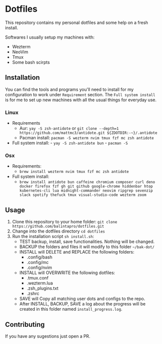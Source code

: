 # Dotfiles

This repository contains my personal dotfiles and some help on a fresh install.

Softwares I usually setup my machines with:

- Wezterm
- NeoVim
- Tmux
- Some bash scirpts

## Installation

You can find the tools and programs you'll need to install for my configuration to work under `Requirement` section.
The `Full system install` is for me to set up new machines with all the usual things for everyday use.

### Linux

- Requirements
  - Aur: `yay -S zsh-antidote` or `git clone --depth=1 https://github.com/mattmc3/antidote.git ${ZDOTDIR:-~}/.antidote`
  - Pacman install: `pacman -S wezterm nvim tmux fzf mc zsh antidote`
- Full system install: - `yay -S zsh-antidote bun` - `pacman -S`

### Osx

- Requirements:
  - `brew install wezterm nvim tmux fzf mc zsh antidote`
- Full system install:
  - `brew install
         antidote
         bun
         caffeine
         chromium
         composer
         curl
         deno
         docker
         firefox
         fzf
         gh
         git
         github
         google-chrome
         hiddenbar
         htop
         kubernetes-cli
         lua
         midnight-commander
         neovim
         ripgrep
         sevenzip
         slack
         spotify
         thefuck
         tmux
         visual-studio-code
         wezterm
         zoom
`

## Usage

1. Clone this repository to your home folder: `git clone https://github.com/balintapro/dotfiles.git`
2. Change into the dotfiles directory `cd dotfiles`
3. Run the installation script `sh install.sh`:
    - TEST backup, install, save functionalities. Nothing will be changed.
    - BACKUP the folders and files it will modify to this folder `~/bak-dot/`
    - INSTALL will DELETE and REPLACE the following folders:
      - .config/bash
      - .config/mc
      - .config/nvim
    - INSTALL will OVERWRITE the following dotfiles:
      - .tmux.conf
      - .wezterm.lua
      - .zsh_plugins.txt
      - .zshrc
    - SAVE will Copy all matching user dots and configs to the repo.
    - After INSTALL, BACKUP, SAVE a log about the progress will be created in this folder named `install_progress.log`.

## Contributing

If you have any sugestions just open a PR.
